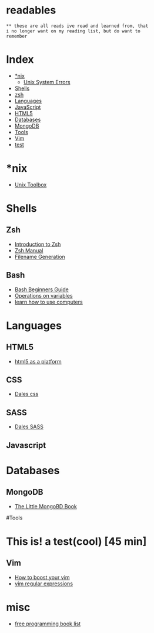 readables
=========

``` english
** these are all reads ive read and learned from, that  
i no longer want on my reading list, but do want to  
remember
```


# Index
* [\*nix](#*nix)
  * [Unix System Errors](http://www-numi.fnal.gov/offline_software/srt_public_context/WebDocs/Errors/unix_system_errors.html)
* [Shells](#shells)
 * [zsh](#zsh)
* [Languages](#languages)
 * [JavaScript](#javascript)
 * [HTML5](#html5)
* [Databases](#databases)
 * [MongoDB](#mongodb)
* [Tools](#tools)
 * [Vim](#vim)
 * [test](#this-is-a-testcool)

# \*nix
 * [Unix Toolbox](http://cb.vu/unixtoolbox.xhtml) 

# Shells
## Zsh
* [Introduction to Zsh](http://zsh.sourceforge.net/Intro/intro_toc.html)
* [Zsh Manual](http://zsh.sourceforge.net/Doc/Release/zsh_toc.html)
* [Filename Generation](http://zsh.sourceforge.net/Intro/intro_2.html)
## Bash
* [Bash Beginners Guide](http://tldp.org/LDP/Bash-Beginners-Guide/html/index.html)
* [Operations on variables](http://tldp.org/LDP/Bash-Beginners-Guide/html/sect_10_03.html)
* [learn how to use computers](http://www.anotheruiguy.com/ux-design-dev/_book/learning-computers/README.html)

# Languages
## HTML5
* [html5 as a platform](http://www.anotheruiguy.com/ux-design-dev/_book/html5/README.html)
## CSS
* [Dales css](http://www.anotheruiguy.com/ux-design-dev/_book/css-typo/README.html)
## SASS
* [Dales SASS](http://www.anotheruiguy.com/ux-design-dev/_book/sass/README.html)
## Javascript

# Databases
## MongoDB 
* [The Little MongoBD Book](http://openmymind.net/mongodb.pdf)

#Tools
# This is! a test(cool) [45 min]
## Vim 
 * [How to boost your vim](http://sheerun.net/2014/03/21/how-to-boost-your-vim-productivity/)
 * [vim regular expressions](http://vimregex.com/)

# misc
* [free programming book list](https://github.com/vhf/free-programming-books/blob/master/free-programming-books.md#go)
